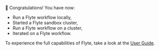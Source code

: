 🎉 Congratulations! You have now:

- Run a Flyte workflow locally,
- Started a Flyte sandbox cluster,
- Run a Flyte workflow on a cluster,
- Iterated on a Flyte workflow.

To experience the full capabilities of Flyte, take a look at the [User Guide](https://docs.flyte.org/projects/cookbook/en/latest/user_guide.html).